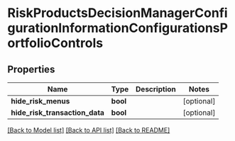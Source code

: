 # RiskProductsDecisionManagerConfigurationInformationConfigurationsPortfolioControls

## Properties
Name | Type | Description | Notes
------------ | ------------- | ------------- | -------------
**hide_risk_menus** | **bool** |  | [optional] 
**hide_risk_transaction_data** | **bool** |  | [optional] 

[[Back to Model list]](../README.md#documentation-for-models) [[Back to API list]](../README.md#documentation-for-api-endpoints) [[Back to README]](../README.md)


